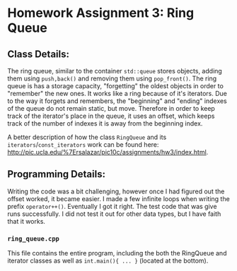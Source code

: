 # Homework Assignment 3: Ring Queue
## Class Details:
The ring queue, similar to the container `std::queue` stores objects, adding them using `push,back()` and removing them using `pop_front()`. The ring queue is has a storage capacity, "forgetting" the oldest objects in order to "remember" the new ones. It works like a ring because of it's iterators. Due to the way it forgets and remembers, the "beginning" and "ending" indexes of the queue do not remain static, but move. Therefore in order to keep track of the iterator's place in the queue, it uses an offset, which keeps track of the number of indexes it is away from the beginning index. 

A better description of how the class `RingQueue` and its `iterators`/`const_iterators` work can be found here: http://pic.ucla.edu/%7Ersalazar/pic10c/assignments/hw3/index.html.
## Programming Details:
Writing the code was a bit challenging, however once I had figured out the offset worked, it became easier. I made a few infinite loops when writing the prefix `operator++()`. Eventually I got it right. The test code that was give runs successfully. I did not test it out for other data types, but I have faith that it works.
### `ring_queue.cpp`
This file contains the entire program, including the both the RingQueue and iterator classes as well as `int.main(){ ... }` (located at the bottom).
